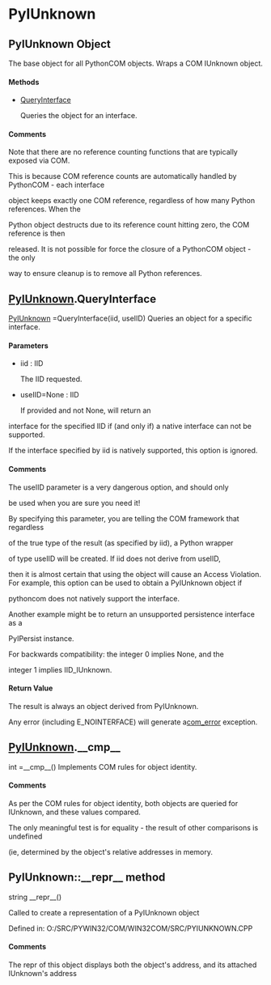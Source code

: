 # PyIUnknown

## PyIUnknown Object



The base object for all PythonCOM objects\.  Wraps a COM IUnknown object\.

#### Methods


  - [QueryInterface](PyIUnknown.md#pyiunknownqueryinterface)

    Queries the object for an interface\.&nbsp;

#### Comments


Note that there are no reference counting functions that are typically exposed via COM\. 

This is because COM reference counts are automatically handled by PythonCOM - each interface 

object keeps exactly one COM reference, regardless of how many Python references\.  When the 

Python object destructs due to its reference count hitting zero, the COM reference is then 

released\.  It is not possible for force the closure of a PythonCOM object - the only 

way to ensure cleanup is to remove all Python references\.

## [PyIUnknown](#pyiunknown)\.QueryInterface

[PyIUnknown](#pyiunknown) =QueryInterface\(iid, useIID\)
Queries an object for a specific interface\.

#### Parameters


  - iid : IID

    The IID requested\.

  - useIID=None : IID

    If provided and not None, will return an 

interface for the specified IID if \(and only if\) a native interface can not be supported\. 

If the interface specified by iid is natively supported, this option is ignored\.

#### Comments


The useIID parameter is a very dangerous option, and should only 

be used when you are sure you need it\! 

By specifying this parameter, you are telling the COM framework that regardless 

of the true type of the result \(as specified by iid\), a Python wrapper 

of type useIID will be created\.  If iid does not derive from useIID, 

then it is almost certain that using the object will cause an Access Violation\.
For example, this option can be used to obtain a PyIUnknown object if 

pythoncom does not natively support the interface\. 

Another example might be to return an unsupported persistence interface as a 

PyIPersist instance\.
 

For backwards compatibility: the integer 0 implies None, and the 

integer 1 implies IID\_IUnknown\.

#### Return Value
The result is always an object derived from PyIUnknown\. 

Any error \(including E\_NOINTERFACE\) will generate a[com\_error](com.md#comerror) exception\.

## [PyIUnknown](#pyiunknown)\.\_\_cmp\_\_



int =\_\_cmp\_\_\(\)
Implements COM rules for object identity\.

#### Comments


As per the COM rules for object identity, both objects are queried for IUnknown, and these values compared\. 

The only meaningful test is for equality - the result of other comparisons is undefined 

\(ie, determined by the object's relative addresses in memory\.

## PyIUnknown::\_\_repr\_\_ method
string \_\_repr\_\_\(\)


Called to create a representation of a PyIUnknown object


Defined in: O:/SRC/PYWIN32/COM/WIN32COM/SRC/PYIUNKNOWN\.CPP

#### Comments


The repr of this object displays both the object's address, and its attached IUnknown's address